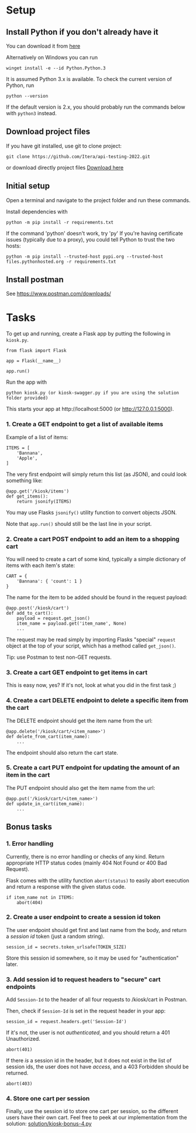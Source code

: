 # Setup

## Install Python if you don't already have it

You can download it from [here](https://www.python.org/downloads/)

Alternatively on Windows you can run

    winget install -e --id Python.Python.3

It is assumed Python 3.x is available. To check the current version of Python, run

    python --version

If the default version is 2.x, you should probably run the commands below with
`python3` instead.

## Download project files

If you have git installed, use git to clone project:

    git clone https://github.com/Itera/api-testing-2022.git

or download directly project files
[Download here](https://github.com/Itera/api-testing-2022/archive/refs/heads/main.zip)

## Initial setup

Open a terminal and navigate to the project folder and run these commands.

Install dependencies with

    python -m pip install -r requirements.txt

If the command 'python' doesn't work, try 'py'
If you're having certificate issues (typically due to a proxy), you could tell Python to trust the two hosts:

    python -m pip install --trusted-host pypi.org --trusted-host files.pythonhosted.org -r requirements.txt

## Install postman

See https://www.postman.com/downloads/

# Tasks

To get up and running, create a Flask app by putting the following in `kiosk.py`.

    from flask import Flask

    app = Flask(__name__)

    app.run()

Run the app with

    python kiosk.py (or kiosk-swagger.py if you are using the solution folder provided)

This starts your app at http://localhost:5000 (or http://127.0.0.1:5000).

### 1. Create a GET endpoint to get a list of available items

Example of a list of items:

    ITEMS = [
        'Bannana',
        'Apple',
    ]

The very first endpoint will simply return this list (as JSON), and could look something like:

    @app.get('/kiosk/items')
    def get_items():
        return jsonify(ITEMS)

You may use Flasks `jsonify()` utility function to convert objects JSON.

Note that `app.run()` should still be the last line in your script.

### 2. Create a cart POST endpoint to add an item to a shopping cart

You will need to create a cart of some kind, typically a simple dictionary of items with each item's state:

    CART = {
        'Bannana': { 'count': 1 } 
    }

The name for the item to be added should be found in the request payload:

    @app.post('/kiosk/cart')
    def add_to_cart():
        payload = request.get_json()
        item_name = payload.get('item_name', None)
        ...

The request may be read simply by importing Flasks "special" `request` object at the top of your script, which has a
method called `get_json()`.

Tip: use Postman to test non-GET requests.

### 3. Create a cart GET endpoint to get items in cart

This is easy now, yes? If it's not, look at what you did in the first task ;)

### 4. Create a cart DELETE endpoint to delete a specific item from the cart

The DELETE endpoint should get the item name from the url:

    @app.delete('/kiosk/cart/<item_name>')
    def delete_from_cart(item_name):
        ...

The endpoint should also return the cart state.

### 5. Create a cart PUT endpoint for updating the amount of an item in the cart

The PUT endpoint should also get the item name from the url:

    @app.put('/kiosk/cart/<item_name>')
    def update_in_cart(item_name):
        ...

## Bonus tasks

### 1. Error handling

Currently, there is no error handling or checks of any kind. Return appropriate HTTP status codes (mainly 404 Not Found
or 400 Bad Request).

Flask comes with the utility function `abort(status)` to easily abort execution and return a response with the given
status code.

    if item_name not in ITEMS:
        abort(404)

### 2. Create a user endpoint to create a session id token

The user endpoint should get first and last name from the body, and return a
_session id_ token (just a random string).

    session_id = secrets.token_urlsafe(TOKEN_SIZE)

Store this session id somewhere, so it may be used for "authentication" later.

### 3. Add session id to request headers to "secure" cart endpoints

Add `Session-Id` to the header of all four requests to /kiosk/cart in Postman.

Then, check if `Session-Id` is set in the request header in your app:

    session_id = request.headers.get('Session-Id')

If it's not, the user is not _authenticated_, and you should return a 401 Unauthorized.

    abort(401)

If there _is_ a session id in the header, but it does not exist in the list of session ids, the user does not have
_access_, and a 403 Forbidden should be returned.

    abort(403)

### 4. Store one cart per session

Finally, use the session id to store one cart per session, so the different users have their own cart. Feel free to peek
at our implementation from the solution:
[solution/kiosk-bonus-4.py](https://github.com/Itera/api-testing-2022/blob/main/solution/kiosk-bonus-4.py)
